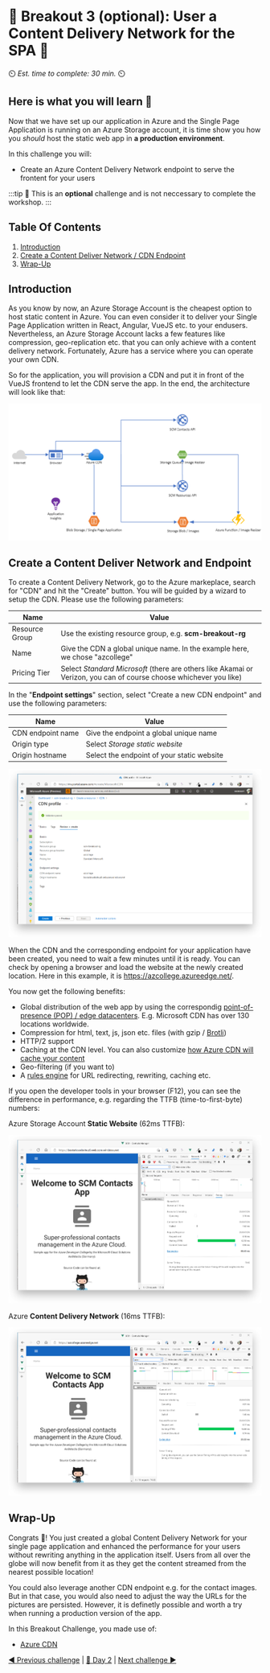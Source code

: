 # 💎 Breakout 3 (optional): User a Content Delivery Network for the SPA 💎

⏲️ *Est. time to complete: 30 min.* ⏲️

## Here is what you will learn 🎯

Now that we have set up our application in Azure and the Single Page Application is running on an Azure Storage account, it is time show you how you _should_ host the static web app in **a production environment**.

In this challenge you will:

- Create an Azure Content Delivery Network endpoint to serve the frontent for your users

:::tip
📝 This is an **optional** challenge and is not neccessary to complete the workshop.
:::

## Table Of Contents

1. [Introduction](#introduction)
2. [Create a Content Deliver Network / CDN Endpoint](#create-a-content-deliver-network-and-endpoint)
3. [Wrap-Up](#wrap-up)

## Introduction

As you know by now, an Azure Storage Account is the cheapest option to host static content in Azure. You can even consider it to deliver your Single Page Application written in React, Angular, VueJS etc. to your endusers. Nevertheless, an Azure Storage Account lacks a few features like compression, geo-replication etc. that you can only achieve with a content delivery network. Fortunately, Azure has a service where you can operate your own CDN.

So for the application, you will provision a CDN and put it in front of the VueJS frontend to let the CDN serve the app. In the end, the architecture will look like that:

![Architecture Day 2 - Breakout 3](./images/bo3_architecture.png "Architecture Day n - Breakout 3")

## Create a Content Deliver Network and Endpoint

To create a Content Delivery Network, go to the Azure markeplace, search for "CDN" and hit the "Create" button. You will be guided by a wizard to setup the CDN. Please use the following parameters:

| Name           | Value                                                                                                              |
| -------------- | ------------------------------------------------------------------------------------------------------------------ |
| Resource Group | Use the existing resource group, e.g. **scm-breakout-rg**                                                          |
| Name           | Give the CDN a global unique name. In the example here, we chose "azcollege"                                       |
| Pricing Tier   | Select _Standard Microsoft_ (there are others like Akamai or Verizon, you can of course choose whichever you like) |

In the "**Endpoint settings**" section, select "Create a new CDN endpoint" and use the following parameters:

| Name              | Value                                      |
| ----------------- | ------------------------------------------ |
| CDN endpoint name | Give the endpoint a global unique name     |
| Origin type       | Select _Storage static website_            |
| Origin hostname   | Select the endpoint of your static website |

![Create a CDN and endpoint](./images/cdn_create.png "Create a CDN and endpoint")

When the CDN and the corresponding endpoint for your application have been created, you need to wait a few minutes until it is ready. You can check by opening a browser and load the website at the newly created location. Here in this example, it is <https://azcollege.azureedge.net/>.

You now get the following benefits:

- Global distribution of the web app by using the correspondig [point-of-presence (POP) / edge datacenters](https://docs.microsoft.com/azure/cdn/cdn-pop-locations). E.g. Microsoft CDN has over 130 locations worldwide.
- Compression for html, text, js, json etc. files (with gzip / [Brotli](https://en.wikipedia.org/wiki/Brotli))
- HTTP/2 support
- Caching at the CDN level. You can also customize [how Azure CDN will cache your content](https://docs.microsoft.com/azure/cdn/cdn-how-caching-works)
- Geo-filtering (if you want to)
- A [rules engine](https://docs.microsoft.com/azure/cdn/cdn-standard-rules-engine-reference) for URL redirecting, rewriting, caching etc.

If you open the developer tools in your browser (F12), you can see the difference in performance, e.g. regarding the TTFB (time-to-first-byte) numbers:

Azure Storage Account **Static Website** (62ms TTFB):

![TTFB with Azure Storage Account](./images/cdn_ttfb_storageaccount.png "TTFB with Azure Storage Account")

Azure **Content Delivery Network** (16ms TTFB):

![TTFB with Azure CDN](./images/cdn_ttfb_cdn.png "TTFB with Azure CDN")

## Wrap-Up

Congrats 🎉! You just created a global Content Delivery Network for your single page application and enhanced the performance for your users without rewriting anything in the application itself. Users from all over the globe will now benefit from it as they get the content streamed from the nearest possible location!

You could also leverage another CDN endpoint e.g. for the contact images. But in that case, you would also need to adjust the way the URLs for the pictures are persisted. However, it is definetly possible and worth a try when running a production version of the app.

In this Breakout Challenge, you made use of:

- [Azure CDN](https://docs.microsoft.com/azure/cdn/)

[◀ Previous challenge](./05-challenge-bo-2.md) | [🔼 Day 2](../README.md) | [Next challenge ▶](./07-challenge-bo-4.md)
